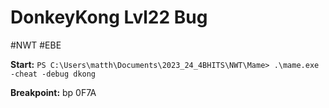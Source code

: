 # DonkeyKong Lvl22 Bug
#NWT #EBE

**Start:**
`PS C:\Users\matth\Documents\2023_24_4BHITS\NWT\Mame> .\mame.exe -cheat -debug dkong`

**Breakpoint:**
bp 0F7A